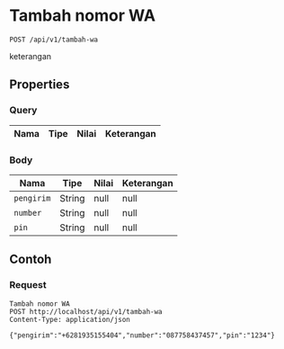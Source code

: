 # Tambah nomor WA
```http
POST /api/v1/tambah-wa
```
keterangan
## Properties
### Query
Nama | Tipe | Nilai | Keterangan
--- | --- | --- | ---
### Body
Nama | Tipe | Nilai | Keterangan
--- | --- | --- | ---
<code>pengirim</code> | String | null | null
<code>number</code> | String | null | null
<code>pin</code> | String | null | null
## Contoh
### Request
```http
Tambah nomor WA
POST http://localhost/api/v1/tambah-wa
Content-Type: application/json

{"pengirim":"+6281935155404","number":"087758437457","pin":"1234"}
```

